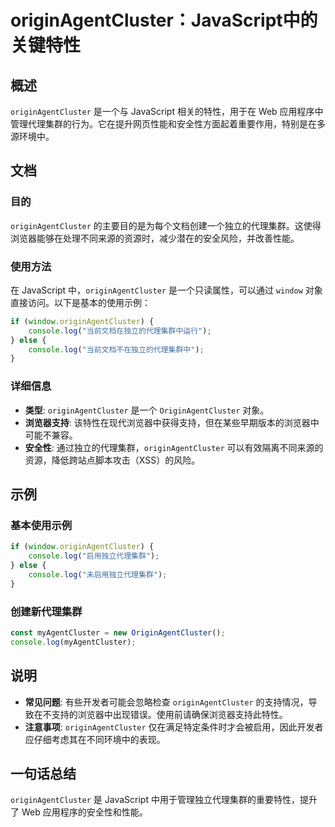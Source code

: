 <!--
Meta Description: # originAgentCluster：JavaScript中的关键特性 ## 概述 `originAgentCluster` 是一个与 JavaScript 相关的特性，用于在 Web 应用程序中管理代理集群的行为。它在提升网页性能和安全性方面起着重要作用，特别是在多源环境中。 ## 文档 ##...
Meta Keywords: originagentcluster, javascript, console, log, window
-->

# originAgentCluster：JavaScript中的关键特性

## 概述
`originAgentCluster` 是一个与 JavaScript 相关的特性，用于在 Web 应用程序中管理代理集群的行为。它在提升网页性能和安全性方面起着重要作用，特别是在多源环境中。

## 文档
### 目的
`originAgentCluster` 的主要目的是为每个文档创建一个独立的代理集群。这使得浏览器能够在处理不同来源的资源时，减少潜在的安全风险，并改善性能。

### 使用方法
在 JavaScript 中，`originAgentCluster` 是一个只读属性，可以通过 `window` 对象直接访问。以下是基本的使用示例：

```javascript
if (window.originAgentCluster) {
    console.log("当前文档在独立的代理集群中运行");
} else {
    console.log("当前文档不在独立的代理集群中");
}
```

### 详细信息
- **类型**: `originAgentCluster` 是一个 `OriginAgentCluster` 对象。
- **浏览器支持**: 该特性在现代浏览器中获得支持，但在某些早期版本的浏览器中可能不兼容。
- **安全性**: 通过独立的代理集群，`originAgentCluster` 可以有效隔离不同来源的资源，降低跨站点脚本攻击（XSS）的风险。

## 示例
### 基本使用示例
```javascript
if (window.originAgentCluster) {
    console.log("启用独立代理集群");
} else {
    console.log("未启用独立代理集群");
}
```

### 创建新代理集群
```javascript
const myAgentCluster = new OriginAgentCluster();
console.log(myAgentCluster);
```

## 说明
- **常见问题**: 有些开发者可能会忽略检查 `originAgentCluster` 的支持情况，导致在不支持的浏览器中出现错误。使用前请确保浏览器支持此特性。
- **注意事项**: `originAgentCluster` 仅在满足特定条件时才会被启用，因此开发者应仔细考虑其在不同环境中的表现。

## 一句话总结
`originAgentCluster` 是 JavaScript 中用于管理独立代理集群的重要特性，提升了 Web 应用程序的安全性和性能。
